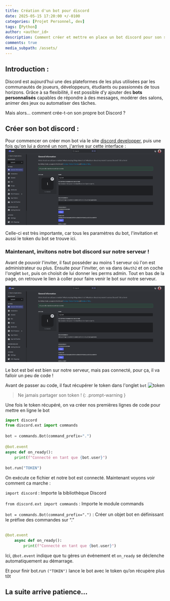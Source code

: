 ```yaml
---
title: Création d'un bot pour discord
date: 2025-05-15 17:20:00 +/-0100
categories: [Projet Personnel, dev]
tags: [Python]
author: <author_id>
description: Comment créer et mettre en place un bot discord pour son serveur discord
comments: true
media_subpath: /assets/ 
---
```



## Introduction :

Discord est aujourd’hui une des plateformes de les plus utilisées par les communautés de joueurs, développeurs, étudiants ou passionnés de tous horizons. Grâce à sa flexibilité, il est possible d’y ajouter des **bots personnalisés** capables de répondre à des messages, modérer des salons, animer des jeux ou automatiser des tâches.

Mais alors… comment crée-t-on son propre bot Discord ?


## Créer son bot discord :
Pour commencer on créer mon bot via le site [discord developper](https://discord.com/developers/application), puis une fois qu'on lui a donné un nom, j'arrive sur cette interface :
![TestImage](imgBlog/application.png)

Celle-ci est très importante, car tous les paramètres du bot, l'invitation et aussi le token du bot se trouve ici.

### Maintenant, invitons notre bot discord sur notre serveur !
Avant de pouvoir l'inviter, il faut posséder au moins 1 serveur où l'on est administrateur ou plus. Ensuite pour l'inviter, on va dans ```OAuth2``` et on coche l'onglet ```bot```, puis on choisit de lui donner les perms admin. Tout en bas de la page, on retrouve le lien à coller pour faire venir le bot sur notre serveur.

![TestImage](imgBlog/application.png)

Le bot est bel est bien sur notre serveur, mais pas connecté, pour ça, il va falloir un peu de code !

Avant de passer au code, il faut récupérer le token dans l'onglet ```bot```
![token](imgBlog/token.png)

> Ne jamais partager son token !
{: .prompt-warning }

Une fois le token récupéré, on va créer nos premières lignes de code pour mettre en ligne le bot

```python
import discord
from discord.ext import commands

bot = commands.Bot(command_prefix=".")

@bot.event
async def on_ready():
    print(f"Connecté en tant que {bot.user}")

bot.run("TOKEN")
```

On exécute ce fichier et notre bot est connecté. Maintenant voyons voir comment ca marche : 

```import discord``` : Importe la bibliothèque Discord <br><br>
```from discord.ext import commands``` : Importe le module commands<br><br>
```bot = commands.Bot(command_prefix=".")``` : Créer un objet bot en définissant le préfixe des commandes sur “.”<br><br>


```python
@bot.event
    async def on_ready():
        print(f"Connecté en tant que {bot.user}")
```
Ici, ```@bot.event``` indique que tu gères un événement et ```on_ready``` se déclenche automatiquement au démarrage.

Et pour finir bot.run ```("TOKEN")``` lance le bot avec le token qu’on récupère plus tôt



## La suite arrive patience...

